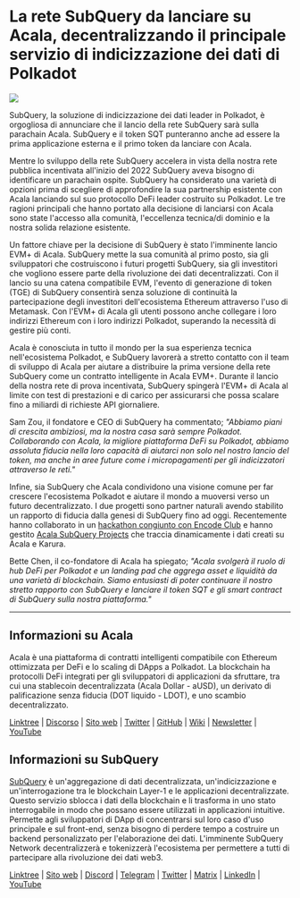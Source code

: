 # La rete SubQuery da lanciare su Acala, decentralizzando il principale servizio di indicizzazione dei dati di Polkadot

![](https://miro.medium.com/max/2400/1*kj_-zZcjeYdYIZVy1atYOg.gif)

SubQuery, la soluzione di indicizzazione dei dati leader in Polkadot, è orgogliosa di annunciare che il lancio della rete SubQuery sarà sulla parachain Acala. SubQuery e il token SQT punteranno anche ad essere la prima applicazione esterna e il primo token da lanciare con Acala.

Mentre lo sviluppo della rete SubQuery accelera in vista della nostra rete pubblica incentivata all'inizio del 2022 SubQuery aveva bisogno di identificare un parachain ospite. SubQuery ha considerato una varietà di opzioni prima di scegliere di approfondire la sua partnership esistente con Acala lanciando sul suo protocollo DeFi leader costruito su Polkadot. Le tre ragioni principali che hanno portato alla decisione di lanciarsi con Acala sono state l'accesso alla comunità, l'eccellenza tecnica/di dominio e la nostra solida relazione esistente.

Un fattore chiave per la decisione di SubQuery è stato l'imminente lancio EVM+ di Acala. SubQuery mette la sua comunità al primo posto, sia gli sviluppatori che costruiscono i futuri progetti SubQuery, sia gli investitori che vogliono essere parte della rivoluzione dei dati decentralizzati. Con il lancio su una catena compatibile EVM, l'evento di generazione di token (TGE) di SubQuery consentirà senza soluzione di continuità la partecipazione degli investitori dell'ecosistema Ethereum attraverso l'uso di Metamask. Con l'EVM+ di Acala gli utenti possono anche collegare i loro indirizzi Ethereum con i loro indirizzi Polkadot, superando la necessità di gestire più conti.

Acala è conosciuta in tutto il mondo per la sua esperienza tecnica nell'ecosistema Polkadot, e SubQuery lavorerà a stretto contatto con il team di sviluppo di Acala per aiutare a distribuire la prima versione della rete SubQuery come un contratto intelligente in Acala EVM+. Durante il lancio della nostra rete di prova incentivata, SubQuery spingerà l'EVM+ di Acala al limite con test di prestazioni e di carico per assicurarsi che possa scalare fino a miliardi di richieste API giornaliere.

Sam Zou, il fondatore e CEO di SubQuery ha commentato; _"Abbiamo piani di crescita ambiziosi, ma la nostra casa sarà sempre Polkadot. Collaborando con Acala, la migliore piattaforma DeFi su Polkadot, abbiamo assoluta fiducia nella loro capacità di aiutarci non solo nel nostro lancio del token, ma anche in aree future come i micropagamenti per gli indicizzatori attraverso le reti."_

Infine, sia SubQuery che Acala condividono una visione comune per far crescere l'ecosistema Polkadot e aiutare il mondo a muoversi verso un futuro decentralizzato. I due progetti sono partner naturali avendo stabilito un rapporto di fiducia dalla genesi di SubQuery fino ad oggi. Recentemente hanno collaborato in un [hackathon congiunto con Encode Club](https://medium.com/encode-club/polkadot-hack-challenges-7cfeba1a4c0e) e hanno gestito [Acala SubQuery Projects](https://subquery.medium.com/subquery-integrates-acala-to-aggregate-and-serve-defi-data-to-polkadot-and-kusama-builders-fc9af6a7aae1) che traccia dinamicamente i dati creati su Acala e Karura.

Bette Chen, il co-fondatore di Acala ha spiegato; _"Acala svolgerà il ruolo di hub DeFi per Polkadot e un landing pad che aggrega asset e liquidità da una varietà di blockchain. Siamo entusiasti di poter continuare il nostro stretto rapporto con SubQuery e lanciare il token SQT e gli smart contract di SubQuery sulla nostra piattaforma."_

---

## Informazioni su Acala

Acala è una piattaforma di contratti intelligenti compatibile con Ethereum ottimizzata per DeFi e lo scaling di DApps a Polkadot. La blockchain ha protocolli DeFi integrati per gli sviluppatori di applicazioni da sfruttare, tra cui una stablecoin decentralizzata (Acala Dollar - aUSD), un derivato di palificazione senza fiducia (DOT liquido - LDOT), e uno scambio decentralizzato.

[Linktree](https://linktr.ee/acalanetwork) | [Discorso](https://discord.gg/vdbFVCH) | [Sito web](https://acala.network/) | [Twitter](https://twitter.com/AcalaNetwork) | [GitHub](https://github.com/AcalaNetwork/Acala) | [Wiki](https://github.com/AcalaNetwork/Acala/wiki) | [Newsletter](https://share.hsforms.com/1X9RxkXk-R62I0VNbATaDXw4h8qc) | [YouTube](http://youtube.com/c/acalanetwork)

## Informazioni su SubQuery

[SubQuery](https://subquery.network/) è un'aggregazione di dati decentralizzata, un'indicizzazione e un'interrogazione tra le blockchain Layer-1 e le applicazioni decentralizzate. Questo servizio sblocca i dati della blockchain e li trasforma in uno stato interrogabile in modo che possano essere utilizzati in applicazioni intuitive. Permette agli sviluppatori di DApp di concentrarsi sul loro caso d'uso principale e sul front-end, senza bisogno di perdere tempo a costruire un backend personalizzato per l'elaborazione dei dati. L'imminente SubQuery Network decentralizzerà e tokenizzerà l'ecosistema per permettere a tutti di partecipare alla rivoluzione dei dati web3.

[Linktree](https://linktr.ee/subquerynetwork) | [Sito web](https://subquery.network/) | [Discord](https://discord.com/invite/78zg8aBSMG) | [Telegram](https://t.me/subquerynetwork) | [Twitter](https://twitter.com/subquerynetwork) | [Matrix](https://matrix.to/#/#subquery:matrix.org) | [LinkedIn](https://www.linkedin.com/company/subquery) | [YouTube](https://www.youtube.com/channel/UCi1a6NUUjegcLHDFLr7CqLw)
